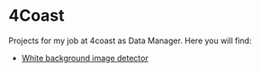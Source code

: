 # 4Coast
Projects for my job at 4coast as Data Manager. Here you will find:
* [White background image detector](https://github.com/iLoveCepelinai/4Coast/tree/white_bg)
